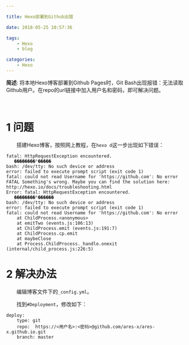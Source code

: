 ```yaml
---

title: Hexo部署到Github出错

date: 2018-05-25 10:57:36

tags:
    - Hexo
    - blog

categories:
    - Hexo
---
```



**简述**: 将本地Hexo博客部署到Github Pages时，Git Bash出现报错：无法读取Github用户。在repo的url链接中加入用户名和密码，即可解决问题。

<!-- more -->
<br />

# 1 问题
　　搭建Hexo博客，按照网上教程，在`hexo d`这一步出现如下错误：

```
fatal: HttpRequestException encountered.
   ��������ʱ�����
bash: /dev/tty: No such device or address
error: failed to execute prompt script (exit code 1)
fatal: could not read Username for 'https://github.com': No error
FATAL Something's wrong. Maybe you can find the solution here: http://hexo.io/docs/troubleshooting.html
Error: fatal: HttpRequestException encountered.
   ��������ʱ������
bash: /dev/tty: No such device or address
error: failed to execute prompt script (exit code 1)
fatal: could not read Username for 'https://github.com': No error
    at ChildProcess.<anonymous>
    at emitTwo (events.js:106:13)
    at ChildProcess.emit (events.js:191:7)
    at ChildProcess.cp.emit
    at maybeClose
    at Process.ChildProcess._handle.onexit (internal/child_process.js:226:5)
```

# 2 解决办法

　　编辑博客文件下的`_config.yml`。

　　找到`#Deployment`，修改如下：

```
deploy:
    type: git
    repo:  https://<用户名>:<密码>@github.com/ares-x/ares-x.github.io.git 
    branch: master

```

